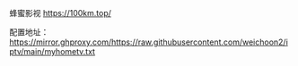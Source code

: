 蜂蜜影视 https://100km.top/

配置地址：https://mirror.ghproxy.com/https://raw.githubusercontent.com/weichoon2/iptv/main/myhometv.txt
